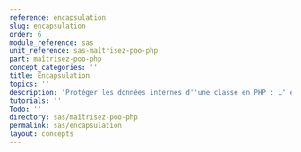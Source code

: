 ```yaml
---
reference: encapsulation
slug: encapsulation
order: 6
module_reference: sas
unit_reference: sas-maîtrisez-poo-php
part: maîtrisez-poo-php
concept_categories: ''
title: Encapsulation
topics: ''
description: 'Protéger les données internes d''une classe en PHP : L''encapsulation'
tutorials: ''
Todo: ''
directory: sas/maîtrisez-poo-php
permalink: sas/encapsulation
layout: concepts
---
```

